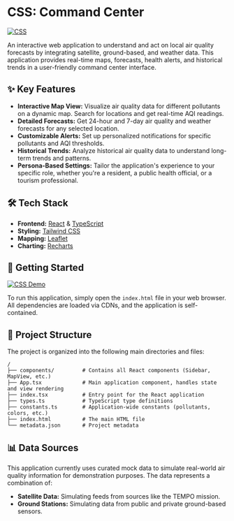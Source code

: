 # CSS: Command Center
[![CSS](https://img.youtube.com/vi/DvUbp3ltuQg/0.jpg)](https://www.youtube.com/watch?feature=shared&v=DvUbp3ltuQg)

An interactive web application to understand and act on local air quality forecasts by integrating satellite, ground-based, and weather data. This application provides real-time maps, forecasts, health alerts, and historical trends in a user-friendly command center interface.

## ✨ Key Features

*   **Interactive Map View:** Visualize air quality data for different pollutants on a dynamic map. Search for locations and get real-time AQI readings.
*   **Detailed Forecasts:** Get 24-hour and 7-day air quality and weather forecasts for any selected location.
*   **Customizable Alerts:** Set up personalized notifications for specific pollutants and AQI thresholds.
*   **Historical Trends:** Analyze historical air quality data to understand long-term trends and patterns.
*   **Persona-Based Settings:** Tailor the application's experience to your specific role, whether you're a resident, a public health official, or a tourism professional.

## 🛠️ Tech Stack

*   **Frontend:** [React](https://react.dev/) & [TypeScript](https://www.typescriptlang.org/)
*   **Styling:** [Tailwind CSS](https://tailwindcss.com/)
*   **Mapping:** [Leaflet](https://leafletjs.com/)
*   **Charting:** [Recharts](https://recharts.org/)

## 🚀 Getting Started
[![CSS Demo](https://img.youtube.com/vi/lsKG1Quq_Hg/0.jpg)](https://youtu.be/lsKG1Quq_Hg?si=QEZsq-xubKqRUDL_ "Click to watch the video")

To run this application, simply open the `index.html` file in your web browser. All dependencies are loaded via CDNs, and the application is self-contained.

## 📂 Project Structure

The project is organized into the following main directories and files:

```
/
├── components/         # Contains all React components (Sidebar, MapView, etc.)
├── App.tsx             # Main application component, handles state and view rendering
├── index.tsx           # Entry point for the React application
├── types.ts            # TypeScript type definitions
├── constants.ts        # Application-wide constants (pollutants, colors, etc.)
├── index.html          # The main HTML file
└── metadata.json       # Project metadata
```

## 📊 Data Sources

This application currently uses curated mock data to simulate real-world air quality information for demonstration purposes. The data represents a combination of:
*   **Satellite Data:** Simulating feeds from sources like the TEMPO mission.
*   **Ground Stations:** Simulating data from public and private ground-based sensors.
